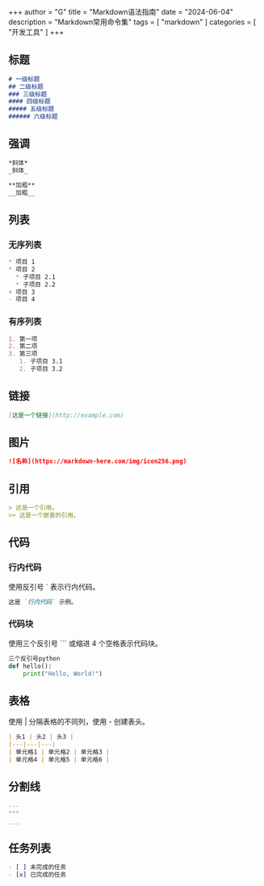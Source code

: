 +++
author = "G"
title = "Markdown语法指南"
date = "2024-06-04"
description = "Markdown常用命令集"
tags = [
    "markdown"
]
categories = [
    "开发工具"
]
+++
## 标题
```markdown
# 一级标题
## 二级标题
### 三级标题
#### 四级标题
##### 五级标题
###### 六级标题
```
## 强调

```markdown
*斜体*
_斜体_

**加粗**
__加粗__
```
## 列表

### 无序列表
```markdown
* 项目 1
* 项目 2
  * 子项目 2.1
  * 子项目 2.2
+ 项目 3
- 项目 4
```
### 有序列表
```markdown
1. 第一项
2. 第二项
3. 第三项
   1. 子项目 3.1
   2. 子项目 3.2
```
## 链接
```markdown
[这是一个链接](http://example.com)
```
## 图片
```markdown
![名称](https://markdown-here.com/img/icon256.png)
```
## 引用
```markdown
> 这是一个引用。
>> 这是一个嵌套的引用。
```
## 代码
### 行内代码
使用反引号 ` 表示行内代码。
```markdown
这是 `行内代码` 示例。
```
### 代码块
使用三个反引号 ``` 或缩进 4 个空格表示代码块。
```python
三个反引号python
def hello():
    print("Hello, World!")
```
## 表格
使用 | 分隔表格的不同列，使用 - 创建表头。
```markdown
| 头1 | 头2 | 头3 |
|---|---|---|
| 单元格1 | 单元格2 | 单元格3 |
| 单元格4 | 单元格5 | 单元格6 |
```
## 分割线
```markdown
---
***
___
```
## 任务列表
```markdown
- [ ] 未完成的任务
- [x] 已完成的任务
```